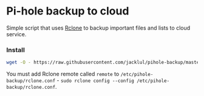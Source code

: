 # Pi-hole backup to cloud

Simple script that uses [Rclone](https://rclone.org) to backup important files and lists to cloud service.

### Install

```bash
wget -O - https://raw.githubusercontent.com/jacklul/pihole-backup/master/install.sh | sudo bash
```

You must add Rclone remote called `remote` to `/etc/pihole-backup/rclone.conf` - `sudo rclone config --config /etc/pihole-backup/rclone.conf`.
